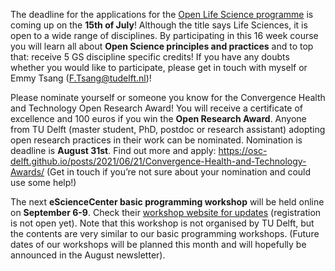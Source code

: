The deadline for the applications for the [Open Life Science programme](https://intranet.tudelft.nl/en/group/guest/-/open-life-science-programme) is coming up on the **15th of July**! 
Although the title says Life Sciences, it is open to a wide range of disciplines. 
By participating in this 16 week course you will learn all about **Open Science principles and practices** and to top that: receive 5 GS discipline specific credits! 
If you have any doubts whether you would like to participate, please get in touch with myself or Emmy Tsang (F.Tsang@tudelft.nl)!  

Please nominate yourself or someone you know for the Convergence Health and Technology Open Research Award! 
You will receive a certificate of excellence and 100 euros if you win the **Open Research Award**. 
Anyone from TU Delft (master student, PhD, postdoc or research assistant) adopting open research practices in their work can be nominated. 
Nomination is deadline is **August 31st**. 
Find out more and apply: https://osc-delft.github.io/posts/2021/06/21/Convergence-Health-and-Technology-Awards/ 
(Get in touch if you’re not sure about your nomination and could use some help!)

The next **eScienceCenter basic programming workshop** will be held online on **September 6-9**. 
Check their [workshop website for updates](https://escience-academy.github.io/2021/09/06/swc-py-nlesc.html) (registration is not open yet). 
Note that this workshop is not organised by TU Delft, but the contents are very similar to our basic programming workshops. 
(Future dates of our workshops will be planned this month and will hopefully be announced in the August newsletter).
